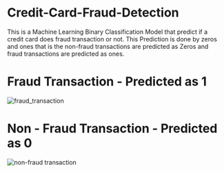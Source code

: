 # Credit-Card-Fraud-Detection

This is a Machine Learning Binary Classification Model that predict if a credit card does fraud transaction or not. 
This Prediction is done by zeros and ones that is the non-fraud transactions are predicted as Zeros and fraud transactions are predicted as ones.

# Fraud Transaction - Predicted as 1
![fraud_transaction](https://github.com/DEVADARSHINIS/Credit-Card-Fraud-Detection/assets/115392578/aa6d6b21-b1b4-45dc-996a-b0c8cdce6587)

# Non - Fraud Transaction - Predicted as 0
![non-fraud transaction](https://github.com/DEVADARSHINIS/Credit-Card-Fraud-Detection/assets/115392578/75e88bb9-0ab2-4071-8463-49684f861b92)
